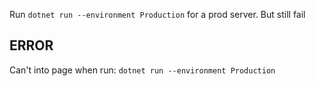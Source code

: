 ﻿
Run `dotnet run --environment Production` for a prod server. But still fail

## ERROR
Can't into page when run: `dotnet run --environment Production`
